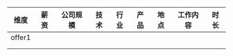 |  维度  | 薪资 | 公司规模 | 技术 | 行业 | 产品 | 地点 | 工作内容 | 时长 |
| :----: | ---- | -------- | ---- | ---- | ---- | ---- | -------- | ---- |
| offer1 |      |          |      |      |      |      |          |      |
|        |      |          |      |      |      |      |          |      |
|        |      |          |      |      |      |      |          |      |

